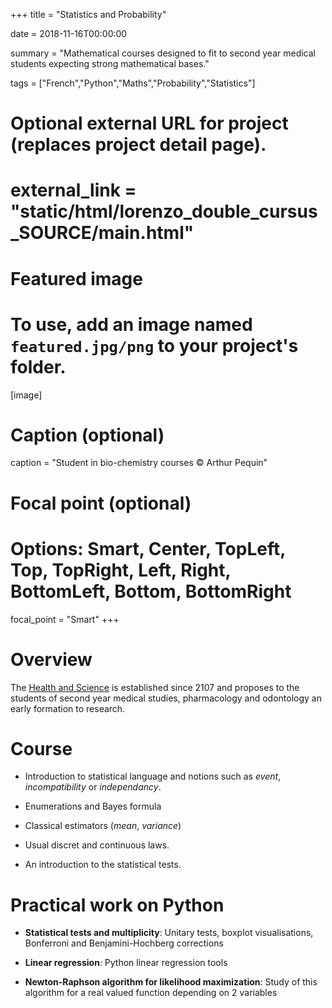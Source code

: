 +++
title = "Statistics and Probability"

date = 2018-11-16T00:00:00

summary = "Mathematical courses designed to fit to second year medical students expecting strong mathematical bases."

tags = ["French","Python","Maths","Probability","Statistics"]

# Optional external URL for project (replaces project detail page).
# external_link = "static/html/lorenzo_double_cursus_SOURCE/main.html"

# Featured image
# To use, add an image named `featured.jpg/png` to your project's folder. 
[image]
  # Caption (optional)
  caption = "Student in bio-chemistry courses © Arthur Pequin"

  # Focal point (optional)
  # Options: Smart, Center, TopLeft, Top, TopRight, Left, Right, BottomLeft, Bottom, BottomRight
  focal_point = "Smart"
+++

# Overview

The [Health and Science](https://www.u-bordeaux.fr/Actualites/De-la-formation/Ecole-sante-sciences-un-parcours-d-excellence) is established since 2107 and proposes to the students of second year medical studies, pharmacology and odontology an early formation to research.

# Course

   - Introduction to statistical language and notions such as *event*, *incompatibility* or *independancy*.
   
   - Enumerations and Bayes formula

   - Classical estimators (*mean*, *variance*)

   - Usual discret and continuous laws.
   
   - An introduction to the statistical tests.

[<i class="fa fa-file-pdf fa-2x"></i>](/html/lorenzo_double_cursus_SOURCE/Ecole_Sante_Sciences_III.pdf)

# Practical work on Python

  - **Statistical tests and multiplicity**: Unitary tests, boxplot visualisations, Bonferroni and Benjamini-Hochberg corrections
[<i class="fa fa-book-open fa-2x"></i>](/html/lorenzo_double_cursus_SOURCE/tests%20-%20correction.html)

  - **Linear regression**: Python linear regression tools [<i class="fa fa-book-open fa-2x"></i>](/html/lorenzo_double_cursus_SOURCE/Regression%20lineaire%20-%20correction.html)

  - **Newton-Raphson algorithm for likelihood maximization**: Study of this algorithm for a real valued function depending on 2 variables [<i class="fa fa-book-open fa-2x"></i>](/html/lorenzo_double_cursus_SOURCE/vraisemblance_newton_raphson.html) 